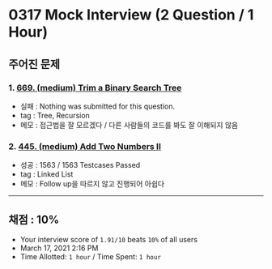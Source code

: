 # 0317 Mock Interview (2 Question / 1 Hour)

## 주어진 문제

### 1. [669. (medium) Trim a Binary Search Tree](https://leetcode.com/problems/trim-a-binary-search-tree/)

- 실패 : Nothing was submitted for this question.
- tag : Tree, Recursion
- 메모 : 접근법을 잘 모르겠다 / 다른 사람들의 코드를 봐도 잘 이해되지 않음

### 2. [445. (medium) Add Two Numbers II](https://leetcode.com/problems/add-two-numbers-ii/)

- 성공 : 1563 / 1563 Testcases Passed
- tag : Linked List
- 메모 : Follow up을 따르지 않고 진행되어 아쉽다

---

## 채점 : 10%

- Your interview score of `1.91/10` beats `10%` of all users
- March 17, 2021 2:16 PM
- Time Allotted: `1 hour` / Time Spent: `1 hour`
